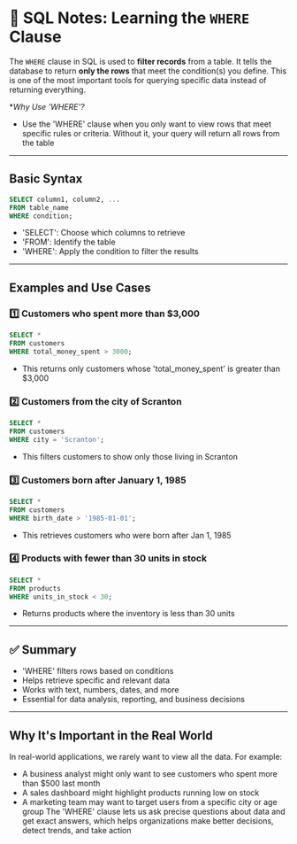 # 🌱 SQL Notes: Learning the `WHERE` Clause

The `WHERE` clause in SQL is used to **filter records** from a table. It tells the database to return **only the rows** that meet the condition(s) you define.
This is one of the most important tools for querying specific data instead of returning everything.

**Why Use 'WHERE'?*
- Use the 'WHERE' clause when you only want to view rows that meet specific rules or criteria. Without it, your query will return all rows from the table

---

## Basic Syntax

```sql
SELECT column1, column2, ...
FROM table_name
WHERE condition;
```

- 'SELECT': Choose which columns to retrieve
- 'FROM': Identify the table
- 'WHERE': Apply the condition to filter the results

---

## Examples and Use Cases
### 1️⃣ Customers who spent more than $3,000
```sql
SELECT *
FROM customers
WHERE total_money_spent > 3000;
```
- This returns only customers whose 'total_money_spent' is greater than $3,000

### 2️⃣ Customers from the city of Scranton
```sql
SELECT *
FROM customers
WHERE city = 'Scranton';
```
- This filters customers to show only those living in Scranton

### 3️⃣ Customers born after January 1, 1985
```sql
SELECT *
FROM customers
WHERE birth_date > '1985-01-01';
```
- This retrieves customers who were born after Jan 1, 1985

### 4️⃣ Products with fewer than 30 units in stock
```sql
SELECT *
FROM products
WHERE units_in_stock < 30;
```
- Returns products where the inventory is less than 30 units

---

## ✅ Summary
- 'WHERE' filters rows based on conditions
- Helps retrieve specific and relevant data
- Works with text, numbers, dates, and more
- Essential for data analysis, reporting, and business decisions

---

## Why It's Important in the Real World
In real-world applications, we rarely want to view all the data. For example:
- A business analyst might only want to see customers who spent more than $500 last month
- A sales dashboard might highlight products running low on stock
- A marketing team may want to target users from a specific city or age group
The 'WHERE' clause lets us ask precise questions about data and get exact answers, which helps organizations make better decisions, detect trends, and take action
